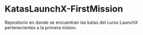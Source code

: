 # KatasLaunchX-FirstMission
Repositorio en donde se encuentran las katas del curso LaunchX pertenecientes a la primera mision.
